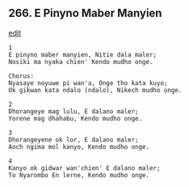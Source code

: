 
## 266.  E Pinyno Maber Manyien
[edit](https://docs.google.com/document/d/1X%2DClbmOQY9IHv7PAxGnGMkjNU1u9kKf%2D/edit?mode=html)



    1
    E pinyno maber manyien, Nitie dala maler;
    Nosiki ma nyaka chien' Kendo mudho onge.

    Chorus:
    Nyasaye noyuwe pi wan'a, Onge tho kata kuyo;
    Ok gikwan kata ndalo (ndalo), Nikech mudho onge.

    2
    Dhorangeye mag lulu, E dalano maler;
    Yorene mag dhahabu, Kendo mudho onge.

    3
    Dhorangeyene ok lor, E dalano maler;
    Aoch ngima mol kanyo, Kendo mudho onge.

    4
    Kanyo ok gidwar wan'chien' E dalano maler;
    To Nyarombo En lerne, Kendo mudho onge.

